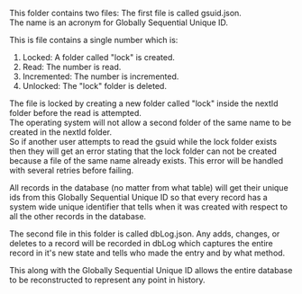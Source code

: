 This folder contains two files:
The first file is called gsuid.json.  
The name is an acronym for Globally Sequential Unique ID.  

This is file contains a single number which is:  
1. Locked: A folder called "lock" is created. 
2. Read: The number is read.  
3. Incremented: The number is incremented.  
4. Unlocked: The "lock" folder is deleted.  

The file is locked by creating a new folder called "lock" inside the nextId folder before the read is attempted.  
The operating system will not allow a second folder of the same name to be created in the nextId folder.  
So if another user attempts to read the gsuid while the lock folder exists then they will get an error stating that the lock folder can not be created because a file of the same name already exists. This error will be handled with several retries before failing. 

All records in the database (no matter from what table) will get their unique ids from this Globally Sequential Unique ID so that every record has a system wide unique identifier that tells when it was created with respect to all the other records in the database.  

The second file in this folder is called dbLog.json. Any adds, changes, or deletes to a record will be recorded in dbLog which captures the entire record in it's new state and tells who made the entry and by what method.  

This along with the Globally Sequential Unique ID allows the entire database to be reconstructed to represent any point in history.  
